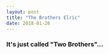 ```yaml
---
layout: post
title: "The Brothers Elric"
date: 2018-01-26
---
```


### It's just called "Two Brothers"...
